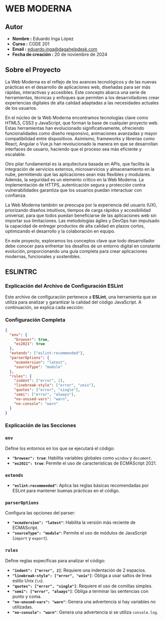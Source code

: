 # WEB MODERNA

## Autor

- **Nombre :** Eduardo Inga López  
- **Curso :** CODE 201  
- **Email :** eduardo.inga@dagahelpdesk.com
- **Fecha de creación :** 20 de noviembre de 2024  

## Sobre el Proyecto

La Web Moderna es el reflejo de los avances tecnológicos y de las nuevas prácticas en el desarrollo de aplicaciones web, diseñadas para ser más rápidas, interactivas y accesibles. Este concepto abarca una serie de herramientas, técnicas y enfoques que permiten a los desarrolladores crear experiencias digitales de alta calidad adaptadas a las necesidades actuales de los usuarios.

En el núcleo de la Web Moderna encontramos tecnologías clave como HTML5, CSS3 y JavaScript, que forman la base de cualquier proyecto web. Estas herramientas han evolucionado significativamente, ofreciendo funcionalidades como diseño responsivo, animaciones avanzadas y mayor compatibilidad entre dispositivos. Asimismo, frameworks y librerías como React, Angular o Vue.js han revolucionado la manera en que se desarrollan interfaces de usuario, haciendo que el proceso sea más eficiente y escalable.

Otro pilar fundamental es la arquitectura basada en APIs, que facilita la integración de servicios externos, microservicios y almacenamiento en la nube, permitiendo que las aplicaciones sean más flexibles y modulares. Además, la seguridad es un elemento crítico en la Web Moderna. La implementación de HTTPS, autenticación segura y protección contra vulnerabilidades garantiza que los usuarios puedan interactuar con confianza.

La Web Moderna también se preocupa por la experiencia del usuario (UX), priorizando diseños intuitivos, tiempos de carga rápidos y accesibilidad universal, para que todos puedan beneficiarse de las aplicaciones web sin importar sus limitaciones. Las metodologías ágiles y DevOps han impulsado la capacidad de entregar productos de alta calidad en plazos cortos, optimizando el desarrollo y la colaboración en equipo.

En este proyecto, exploramos los conceptos clave que todo desarrollador debe conocer para enfrentar los desafíos de un entorno digital en constante evolución, proporcionando una guía completa para crear aplicaciones modernas, funcionales y sostenibles.

## ESLINTRC

### Explicación del Archivo de Configuración ESLint

Este archivo de configuración pertenece a **ESLint**, una herramienta que se utiliza para analizar y garantizar la calidad del código JavaScript. A continuación, se explica cada sección:

### Configuración Completa

```json
{
  "env": {
    "browser": true,
    "es2021": true
  },
  "extends": ["eslint:recommended"],
  "parserOptions": {
    "ecmaVersion": "latest",
    "sourceType": "module"
  },
  "rules": {
    "indent": ["error", 2],
    "linebreak-style": ["error", "unix"],
    "quotes": ["error", "single"],
    "semi": ["error", "always"],
    "no-unused-vars": "warn",
    "no-console": "warn"
  }
}
```

### Explicación de las Secciones

### `env`
Define los entornos en los que se ejecutará el código:

- **`"browser": true`**: Habilita variables globales como `window` y `document`.
- **`"es2021": true`**: Permite el uso de características de ECMAScript 2021.

### `extends`
- **`"eslint:recommended"`**: Aplica las reglas básicas recomendadas por ESLint para mantener buenas prácticas en el código.

### `parserOptions`
Configura las opciones del parser:

- **`"ecmaVersion": "latest"`**: Habilita la versión más reciente de ECMAScript.
- **`"sourceType": "module"`**: Permite el uso de módulos de JavaScript (`import` y `export`).

### `rules`
Define reglas específicas para analizar el código:

- **`"indent": ["error", 2]`**: Requiere una indentación de 2 espacios.
- **`"linebreak-style": ["error", "unix"]`**: Obliga a usar saltos de línea estilo Unix (`\n`).
- **`"quotes": ["error", "single"]`**: Requiere el uso de comillas simples.
- **`"semi": ["error", "always"]`**: Obliga a terminar las sentencias con punto y coma.
- **`"no-unused-vars": "warn"`**: Genera una advertencia si hay variables no utilizadas.
- **`"no-console": "warn"`**: Genera una advertencia si se utiliza `console.log`.
